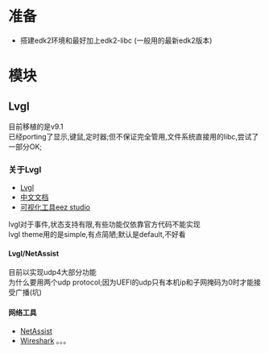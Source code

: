 # 准备

-   搭建edk2环境和最好加上edk2-libc (一般用的最新edk2版本)

# 模块

## Lvgl

目前移植的是v9.1  
已经porting了显示,键鼠,定时器;但不保证完全管用,文件系统直接用的libc,尝试了一部分OK;  

### 关于Lvgl

-   [Lvgl](https://github.com/lvgl/lvgl)
-   [中文文档](https://lvgl.100ask.net/master/index.html)
-   [可视化工具eez studio](https://github.com/eez-open/studio)

lvgl对于事件,状态支持有限,有些功能仅依靠官方代码不能实现  
lvgl theme用的是simple,有点简陋;默认是default,不好看

#### Lvgl/NetAssist
目前以实现udp4大部分功能  
为什么要用两个udp protocol;因为UEFI的udp只有本机ip和子网掩码为0时才能接受广播(坑)  

#### 网络工具
-   [NetAssist](https://www.cmsoft.cn/resource/102.html)
-   [Wireshark](https://www.wireshark.org/)
。。。